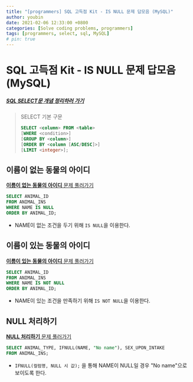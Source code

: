 ```yaml
---
title: "[programmers] SQL 고득점 Kit - IS NULL 문제 답모음 (MySQL)"
author: youbin
date: 2021-02-06 12:33:00 +0800
categories: [Solve coding problems, programmers]
tags: [programmers, select, sql, MySQL]
# pin: true
---
```


# SQL 고득점 Kit - IS NULL 문제 답모음 (MySQL)

##### [SQL SELECT문 개념 정리하러 가기](https://youbin-shin.github.io/posts/cs-database-1/)

> SELECT 기본 구문
>
> ```sql
> SELECT <column> FROM <table>
> [WHERE <condition>]
> [GROUP BY <column>]
> [ORDER BY <column [ASC/DESC]>]
> [LIMIT <integer>];
> ```



## 이름이 없는 동물의 아이디

[**이름이 없는 동물의 아이디** 문제 풀러가기](https://programmers.co.kr/learn/courses/30/lessons/59039)

```sql
SELECT ANIMAL_ID
FROM ANIMAL_INS
WHERE NAME IS NULL
ORDER BY ANIMAL_ID;
```

- NAME이 없는 조건을 두기 위해 `IS NULL`을 이용한다.



## 이름이 있는 동물의 아이디

[**이름이 있는 동물의 아이디** 문제 풀러가기](https://programmers.co.kr/learn/courses/30/lessons/59407)

```sql
SELECT ANIMAL_ID
FROM ANIMAL_INS
WHERE NAME IS NOT NULL
ORDER BY ANIMAL_ID;
```

- NAME이 있는 조건을 만족하기 위해 `IS NOT NULL`을 이용한다.




## NULL 처리하기

[**NULL 처리하기** 문제 풀러가기](https://programmers.co.kr/learn/courses/30/lessons/59410)

```sql
SELECT ANIMAL_TYPE, IFNULL(NAME, "No name"), SEX_UPON_INTAKE 
FROM ANIMAL_INS;
```

- `IFNULL(컬럼명, NULL 시 값);` 을 통해 NAME이 NULL일 경우 "No name"으로 보이도록 한다.

